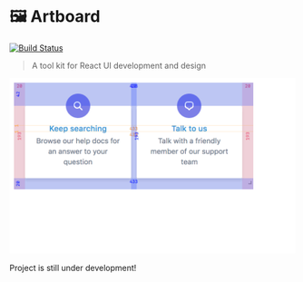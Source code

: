 # 🖼 Artboard

[![Build Status](https://travis-ci.org/helpscout/artboard.svg?branch=master)](https://travis-ci.org/helpscout/artboard)

> A tool kit for React UI development and design

![Guides Demo](./images/guides-demo.gif)

<!-- START doctoc generated TOC please keep comment here to allow auto update -->
<!-- DON'T EDIT THIS SECTION, INSTEAD RE-RUN doctoc TO UPDATE -->

<!-- END doctoc generated TOC please keep comment here to allow auto update -->

Project is still under development!
